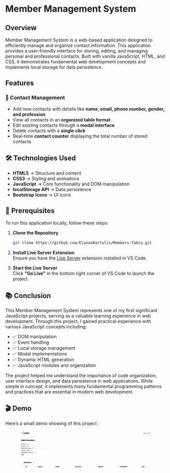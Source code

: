 # Member Management System

## Overview

Member Management System is a web-based application designed to efficiently manage and organize contact information. This application provides a user-friendly interface for storing, editing, and managing personal and professional contacts. Built with vanilla JavaScript, HTML, and CSS, it demonstrates fundamental web development concepts and implements local storage for data persistence.

## Features

### 📌 Contact Management

- Add new contacts with details like **name, email, phone number, gender, and profession**  
- View all contacts in an **organized table format**  
- Edit existing contacts through a **modal interface**  
- Delete contacts with a **single click**  
- Real-time **contact counter** displaying the total number of stored contacts 

## 🛠 Technologies Used  

- **HTML5** → Structure and content  
- **CSS3** → Styling and animations  
- **JavaScript** → Core functionality and DOM manipulation  
- **localStorage API** → Data persistence  
- **Bootstrap Icons** → UI icons  

## 🚀 Prerequisites

To run this application locally, follow these steps:

1. **Clone the Repository**  
   ```bash
   git clone https://github.com/ElanasBartulis/Members-Table.git
   ```

2. **Install Live Server Extension**  
   Ensure you have the [Live Server](https://marketplace.visualstudio.com/items?itemName=ritwickdey.LiveServer) extension installed in VS Code.

3. **Start the Live Server**  
   Click **"Go Live"** in the bottom right corner of VS Code to launch the project.

## 📚 Conclusion

This Member Management System represents one of my first significant JavaScript projects, serving as a valuable learning experience in web development. Through this project, I gained practical experience with various JavaScript concepts including:

- ✅ DOM manipulation  
- ✅ Event handling  
- ✅ Local storage management  
- ✅ Modal implementations  
- ✅ Dynamic HTML generation  
- ✅ JavaScript modules and organization 

The project helped me understand the importance of code organization, user interface design, and data persistence in web applications. While simple in concept, it implements many fundamental programming patterns and practices that are essential in modern web development.

## 🎬 Demo  

Here’s a small demo showing of this project :

![Demo GIF](./gif/members-table.gif)

```

```
